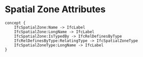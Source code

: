 Spatial Zone Attributes
=======================



```
concept {
    IfcSpatialZone:Name -> IfcLabel
    IfcSpatialZone:LongName -> IfcLabel
    IfcSpatialZone:IsTypedBy -> IfcRelDefinesByType
    IfcRelDefinesByType:RelatingType -> IfcSpatialZoneType
    IfcSpatialZoneType:LongName -> IfcLabel
}
```
